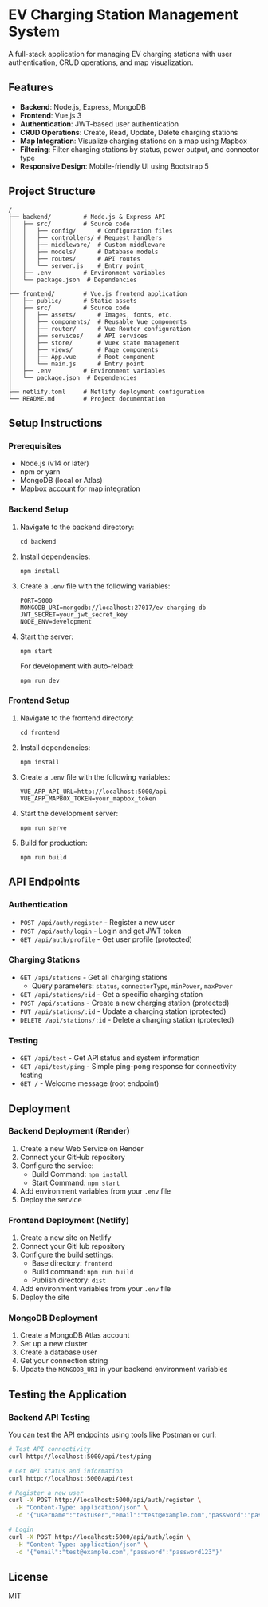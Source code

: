# EV Charging Station Management System

A full-stack application for managing EV charging stations with user authentication, CRUD operations, and map visualization.

## Features

- **Backend**: Node.js, Express, MongoDB
- **Frontend**: Vue.js 3
- **Authentication**: JWT-based user authentication
- **CRUD Operations**: Create, Read, Update, Delete charging stations
- **Map Integration**: Visualize charging stations on a map using Mapbox
- **Filtering**: Filter charging stations by status, power output, and connector type
- **Responsive Design**: Mobile-friendly UI using Bootstrap 5

## Project Structure

```
/
├── backend/         # Node.js & Express API
│   ├── src/         # Source code
│   │   ├── config/      # Configuration files
│   │   ├── controllers/ # Request handlers
│   │   ├── middleware/  # Custom middleware
│   │   ├── models/      # Database models
│   │   ├── routes/      # API routes
│   │   └── server.js    # Entry point
│   ├── .env         # Environment variables
│   └── package.json  # Dependencies
│
├── frontend/        # Vue.js frontend application
│   ├── public/      # Static assets
│   ├── src/         # Source code
│   │   ├── assets/      # Images, fonts, etc.
│   │   ├── components/  # Reusable Vue components
│   │   ├── router/      # Vue Router configuration
│   │   ├── services/    # API services
│   │   ├── store/       # Vuex state management
│   │   ├── views/       # Page components
│   │   ├── App.vue      # Root component
│   │   └── main.js      # Entry point
│   ├── .env         # Environment variables
│   └── package.json  # Dependencies
│
├── netlify.toml     # Netlify deployment configuration
└── README.md        # Project documentation
```

## Setup Instructions

### Prerequisites

- Node.js (v14 or later)
- npm or yarn
- MongoDB (local or Atlas)
- Mapbox account for map integration

### Backend Setup

1. Navigate to the backend directory:
   ```
   cd backend
   ```

2. Install dependencies:
   ```
   npm install
   ```

3. Create a `.env` file with the following variables:
   ```
   PORT=5000
   MONGODB_URI=mongodb://localhost:27017/ev-charging-db
   JWT_SECRET=your_jwt_secret_key
   NODE_ENV=development
   ```

4. Start the server:
   ```
   npm start
   ```
   For development with auto-reload:
   ```
   npm run dev
   ```

### Frontend Setup

1. Navigate to the frontend directory:
   ```
   cd frontend
   ```

2. Install dependencies:
   ```
   npm install
   ```

3. Create a `.env` file with the following variables:
   ```
   VUE_APP_API_URL=http://localhost:5000/api
   VUE_APP_MAPBOX_TOKEN=your_mapbox_token
   ```

4. Start the development server:
   ```
   npm run serve
   ```

5. Build for production:
   ```
   npm run build
   ```

## API Endpoints

### Authentication
- `POST /api/auth/register` - Register a new user
- `POST /api/auth/login` - Login and get JWT token
- `GET /api/auth/profile` - Get user profile (protected)

### Charging Stations
- `GET /api/stations` - Get all charging stations
  - Query parameters: `status`, `connectorType`, `minPower`, `maxPower`
- `GET /api/stations/:id` - Get a specific charging station
- `POST /api/stations` - Create a new charging station (protected)
- `PUT /api/stations/:id` - Update a charging station (protected)
- `DELETE /api/stations/:id` - Delete a charging station (protected)

### Testing
- `GET /api/test` - Get API status and system information
- `GET /api/test/ping` - Simple ping-pong response for connectivity testing
- `GET /` - Welcome message (root endpoint)

## Deployment

### Backend Deployment (Render)

1. Create a new Web Service on Render
2. Connect your GitHub repository
3. Configure the service:
   - Build Command: `npm install`
   - Start Command: `npm start`
4. Add environment variables from your `.env` file
5. Deploy the service

### Frontend Deployment (Netlify)

1. Create a new site on Netlify
2. Connect your GitHub repository
3. Configure the build settings:
   - Base directory: `frontend`
   - Build command: `npm run build`
   - Publish directory: `dist`
4. Add environment variables from your `.env` file
5. Deploy the site

### MongoDB Deployment

1. Create a MongoDB Atlas account
2. Set up a new cluster
3. Create a database user
4. Get your connection string
5. Update the `MONGODB_URI` in your backend environment variables

## Testing the Application

### Backend API Testing

You can test the API endpoints using tools like Postman or curl:

```bash
# Test API connectivity
curl http://localhost:5000/api/test/ping

# Get API status and information
curl http://localhost:5000/api/test

# Register a new user
curl -X POST http://localhost:5000/api/auth/register \
  -H "Content-Type: application/json" \
  -d '{"username":"testuser","email":"test@example.com","password":"password123"}'

# Login
curl -X POST http://localhost:5000/api/auth/login \
  -H "Content-Type: application/json" \
  -d '{"email":"test@example.com","password":"password123"}'
```

## License

MIT
